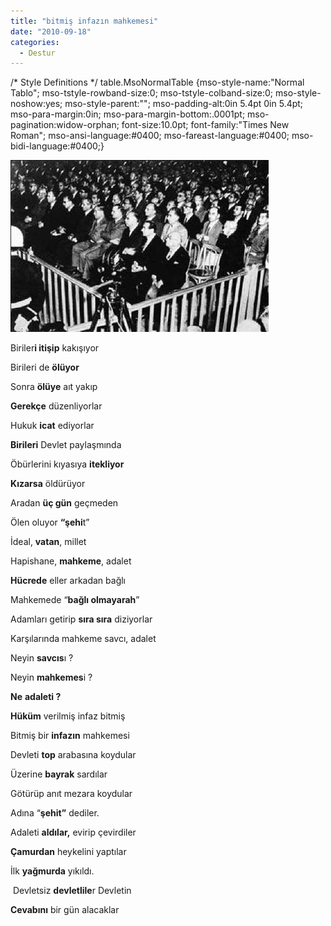 ```yaml
---
title: "bitmiş infazın mahkemesi"
date: "2010-09-18"
categories: 
  - Destur
---
```


/\* Style Definitions \*/ table.MsoNormalTable {mso-style-name:"Normal Tablo"; mso-tstyle-rowband-size:0; mso-tstyle-colband-size:0; mso-style-noshow:yes; mso-style-parent:""; mso-padding-alt:0in 5.4pt 0in 5.4pt; mso-para-margin:0in; mso-para-margin-bottom:.0001pt; mso-pagination:widow-orphan; font-size:10.0pt; font-family:"Times New Roman"; mso-ansi-language:#0400; mso-fareast-language:#0400; mso-bidi-language:#0400;}

![](../uploads/2010/09/100530-yassiada_h2.jpg)

Biriler**i itişip** kakışıyor

Birileri de **ölüyor**

Sonra **ölüye** aıt yakıp

**Gerekçe** düzenliyorlar

Hukuk **icat** ediyorlar

**Birileri** Devlet paylaşmında

Öbürlerini kıyasıya **itekliyor**

**Kızarsa** öldürüyor

Aradan **üç gün** geçmeden

Ölen oluyor **“şehi**t”

İdeal, **vatan**, millet

Hapishane, **mahkeme**, adalet

**Hücrede** eller arkadan bağlı

Mahkemede “**bağlı olmayarah**”

Adamları getirip **sıra sıra** diziyorlar

Karşılarında mahkeme savcı, adalet

Neyin **savcıs**ı ?

Neyin **mahkemes**i ?

**Ne** **adaleti ?**

**Hüküm** verilmiş infaz bitmiş

Bitmiş bir **infazın** mahkemesi

Devleti **top** arabasına koydular

Üzerine **bayrak** sardılar

Götürüp anıt mezara koydular

Adına “**şehit”** dediler.

Adaleti **aldılar,** evirip çevirdiler

**Çamurdan** heykelini yaptılar

İlk **yağmurda** yıkıldı.

 Devletsiz **devletlile**r Devletin

**Cevabını** bir gün alacaklar
